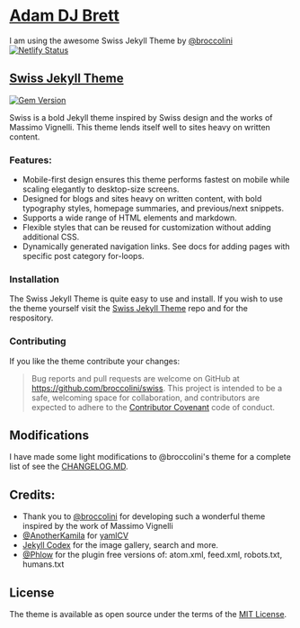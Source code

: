 # [Adam DJ Brett](https://adamdjbrett.com)
I am using the awesome Swiss Jekyll Theme by [@broccolini](https://broccolini.net/)
[![Netlify Status](https://api.netlify.com/api/v1/badges/008ccb85-3a40-4cfa-9482-39f0306322e8/deploy-status)](https://app.netlify.com/sites/adamdjbrett/deploys)

## [Swiss Jekyll Theme](https://broccolini.net/swiss/)

[![Gem Version](https://badge.fury.io/rb/jekyll-swiss.svg)](https://badge.fury.io/rb/jekyll-swiss)

Swiss is a bold Jekyll theme inspired by Swiss design and the works of Massimo Vignelli. This theme lends itself well to sites heavy on written content.

### Features:
* Mobile-first design ensures this theme performs fastest on mobile while scaling elegantly to desktop-size screens.
* Designed for blogs and sites heavy on written content, with bold typography styles, homepage summaries, and previous/next snippets.
* Supports a wide range of HTML elements and markdown.
* Flexible styles that can be reused for customization without adding additional CSS.
* Dynamically generated navigation links. See docs for adding pages with specific post category for-loops.

### Installation
The Swiss Jekyll Theme is quite easy to use and install. If you wish to use the theme yourself visit the [Swiss Jekyll Theme](https://github.com/broccolini/swiss) repo and for the respository.

### Contributing
If you like the theme contribute your changes:
>Bug reports and pull requests are welcome on GitHub at https://github.com/broccolini/swiss. This project is intended to be a safe, welcoming space for collaboration, and contributors are expected to adhere to the [Contributor Covenant](http://contributor-covenant.org) code of conduct.

## Modifications
I have made some light modifications to @broccolini's theme for a complete list of see the [CHANGELOG.MD](CHANGELOG.MD).

## Credits:
- Thank you to [@broccolini](https://github.com/broccolini) for developing such a wonderful theme inspired by the work of Massimo Vignelli
- [@AnotherKamila](https://github.com/AnotherKamila) for [yamlCV](https://github.com/AnotherKamila/yamlCV/)
- [Jekyll Codex](https://jekyllcodex.org/without-plugin/image-gallery/) for the image gallery, search and more.
- [@Phlow](https://github.com/phlow) for the plugin free versions of: atom.xml, feed.xml, robots.txt, humans.txt

## License

The theme is available as open source under the terms of the [MIT License](http://opensource.org/licenses/MIT).
